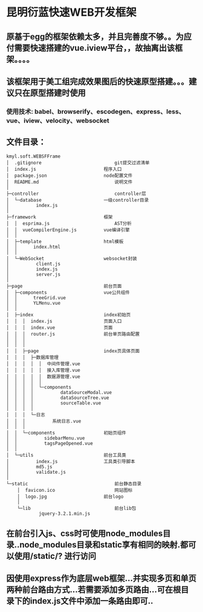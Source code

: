 # 昆明衍蓝快速WEB开发框架

## 原基于egg的框架依赖太多，并且完善度不够。。为应付需要快速搭建的vue.iview平台，，故抽离出该框架。。。。

## 该框架用于美工组完成效果图后的快速原型搭建。。。建议只在原型搭建时使用

### 使用技术: babel、browserify、escodegen、express、less、vue、iview、velocity、websocket

## 文件目录：
```
kmyl.soft.WEBSFFrame
│  .gitignore					        git提交过滤清单
│  index.js					        程序入口
│  package.json				        node配置文件
│  README.md					        说明文件
│
├─controller					        controller层
│  └─database				        一级controller目录
│          index.js
│
├─framework					        框架
│  │  esprima.js				        AST分析
│  │  vueCompilerEngine.js			vue编译引擎
│  │
│  ├─template				        html模板
│  │      index.html
│  │
│  └─WebSocket				        websocket封装
│          client.js
│          index.js
│          server.js
│
├─page					            前台页面
│  ├─components				        vue公共组件
│  │      treeGrid.vue
│  │      YLMenu.vue
│  │
│  ├─index					        index初始页
│  │  │  index.js				    页面入口
│  │  │  index.vue				    页面
│  │  │  router.js				    前台单页路由配置
│  │  │
│  │  │
│  │  ├─page				        index页具体页面
│  │  │  ├─数据库管理
│  │  │  │  │  中间件管理.vue
│  │  │  │  │  接入库管理.vue
│  │  │  │  │  数据源管理.vue
│  │  │  │  │
│  │  │  │  └─components
│  │  │  │          dataSourceModal.vue
│  │  │  │          dataSourceTree.vue
│  │  │  │          sourceTable.vue
│  │  │  │
│  │  │  └─日志
│  │  │          系统日志.vue
│  │  │
│  │  └─components				    初始页组件
│  │          sidebarMenu.vue
│  │          tagsPageOpened.vue
│  │
│  └─utils					        前台工具类
│          index.js				    工具类引导脚本
│          md5.js
│          validate.js
│
└─static					            前台静态目录
    │  favicon.ico				        网站图标
    │  logo.jpg				        前台logo
    │
    └─lib					            前台lib包
            jquery-3.2.1.min.js

```
## 在前台引入js、css时可使用node_modules目录..node_modules目录和static享有相同的映射.都可以使用/static/? 进行访问

## 因使用express作为底层web框架...并实现多页和单页两种前台路由方式...若需要添加多页路由...可在根目录下的index.js文件中添加一条路由即可..